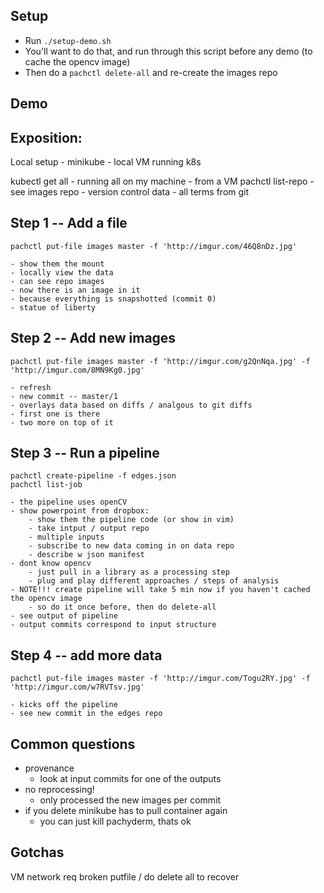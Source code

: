 
Setup
-----

- Run `./setup-demo.sh`
- You'll want to do that, and run through this script before any demo (to cache the opencv image)
- Then do a `pachctl delete-all` and re-create the images repo

Demo
----

## Exposition:

Local setup
    - minikube
    - local VM running k8s

kubectl get all
    - running all on my machine
    - from a VM
pachctl list-repo
    - see images repo
    - version control data
    - all terms from git

## Step 1 -- Add a file

```shell
pachctl put-file images master -f 'http://imgur.com/46Q8nDz.jpg'
```

    - show them the mount
    - locally view the data
    - can see repo images
    - now there is an image in it
    - because everything is snapshotted (commit 0)
    - statue of liberty

## Step 2 -- Add new images
   
```shell
pachctl put-file images master -f 'http://imgur.com/g2QnNqa.jpg' -f 'http://imgur.com/8MN9Kg0.jpg'
```

    - refresh
    - new commit -- master/1
    - overlays data based on diffs / analgous to git diffs
    - first one is there
    - two more on top of it

## Step 3 -- Run a pipeline

```shell
pachctl create-pipeline -f edges.json
pachctl list-job
```

    - the pipeline uses openCV
    - show powerpoint from dropbox:
        - show them the pipeline code (or show in vim)
        - take intput / output repo
        - multiple inputs
        - subscribe to new data coming in on data repo
        - describe w json manifest
    - dont know opencv
        - just pull in a library as a processing step
        - plug and play different approaches / steps of analysis
    - NOTE!!! create pipeline will take 5 min now if you haven't cached the opencv image
        - so do it once before, then do delete-all
    - see output of pipeline
    - output commits correspond to input structure

## Step 4 -- add more data

```shell
pachctl put-file images master -f 'http://imgur.com/Togu2RY.jpg' -f 'http://imgur.com/w7RVTsv.jpg'
```
    - kicks off the pipeline
    - see new commit in the edges repo

Common questions
---

- provenance
  - look at input commits for one of the outputs
- no reprocessing!
  - only processed the new images per commit
- if you delete minikube has to pull container again
  - you can just kill pachyderm, thats ok

Gotchas
---

VM network req
broken putfile / do delete all to recover



